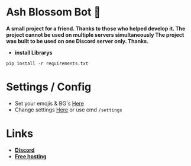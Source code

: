 # Ash Blossom Bot 🪷


**A small project for a friend. Thanks to those who helped develop it. The project cannot be used on multiple servers simultaneously The project was built to be used on one Discord server only. Thanks.**

- **install Librarys**
```
pip install -r requirements.txt
```

# Settings / Config
- Set your emojis & BG`s [Here](https://github.com/yusi-wr/Project-Ash-Blossom/blob/main/config.py)
- Change settings [Here](https://github.com/yusi-wr/Project-Ash-Blossom/blob/main/database/data/settings.json) or use cmd ```/settings```

# Links
- [**Discord**](https://discord.com/invite/GGxZ9ZvmRU)
- [**Free hosting**](https://bot-hosting.net/?aff=1188127051887169598)
